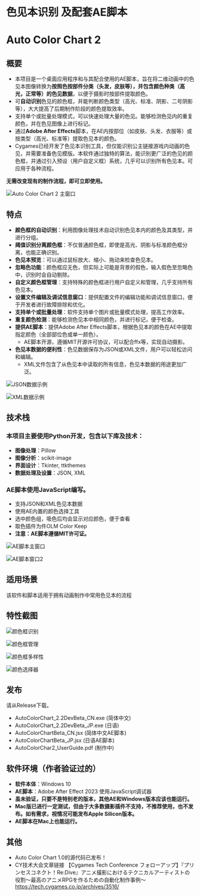 # 色见本识别 及配套AE脚本
# Auto Color Chart 2

## 概要
- 本项目是一个桌面应用程序和与其配合使用的AE脚本，旨在将二维动画中的色见本图像转换为**按照色按部件分类（头发，皮肤等），并包含颜色种类（高光，正常等）的色见数据**，以便于摄影时按部件提取颜色。
- 可**自动识别**色见的颜色框，并能判断颜色类型（高光、标准、阴影、二号阴影等），大大提高了后期制作阶段的颜色提取效率。
- 支持单个或批量处理模式，可以快速处理大量的色见。能够检测色见内的重复颜色，并在色见图像上进行标记。
- 通过**Adobe After Effects**脚本，在AE内按部位（如皮肤、头发、衣服等）或按类型（高光、标准等）提取色见本的颜色。
- Cygames已经开发了色见本识别工具，但仅能识别公主链接游戏内动画的色见，并需要准备色见模版。本软件通过独特的算法，能识别更广泛的色见的颜色框，并通过引入预设（用户自定义框）系统，几乎可以识别所有色见本。可应用于各种流程。

**无需改变现有的制作流程，即可立即使用。**

![Auto Color Chart 2 主窗口](https://github.com/ChenxingM/AutoColorChart/blob/main/screenshoots/mian.png "Auto Color Chart 2 主窗口")

## 特点
- **颜色框的自动识别**：利用图像处理技术自动识别色见本内的颜色及其类型，并进行分组。
- **阈值识别分离颜色框**：不仅普通颜色框，即使是高光、阴影与标准颜色框分离，也能正确识别。
- **色见本预览**：可以通过鼠标放大、缩小、拖动来检查色见本。
- **忽略色功能**：颜色框应无色，但实际上可能是背景的假色，输入假色至忽略色中，识别时会自动剔除。
- **自定义颜色框管理**：支持特殊的颜色框进行用户自定义和管理，几乎支持所有色见本。
- **设置文件编辑及调试信息窗口**：提供配置文件的编辑功能和调试信息窗口，便于开发者进行故障排除和优化。
- **支持单个或批量处理**：软件支持单个图片或批量模式处理，提高工作效率。
- **重复颜色检测**：能够检测色见本中相同颜色，并进行标记，便于检查。
- **提供AE脚本**：提供Adobe After Effects脚本，根据色见本的颜色在AE中提取指定颜色（全部部位色或单一颜色）。
  - AE脚本开源，遵循MIT开源许可协议，可以配合ffx等，实现自动摄影。
- **色见本数据的便利性**：色见数据保存为JSON或XML文件，用户可以轻松访问和编辑。
  - XML文件包含了从色见本中读取的所有信息，色见本数据的用途更加广泛。

![JSON数据示例](https://github.com/ChenxingM/AutoColorChart/blob/main/screenshoots/json.png "JSON数据示例")

![XML数据示例](https://github.com/ChenxingM/AutoColorChart/blob/main/screenshoots/xml.png "XML数据示例")

## 技术栈
### 本项目主要使用Python开发，包含以下库及技术：
- **图像处理**：Pillow
- **图像分析**：scikit-image
- **界面设计**：Tkinter, ttkthemes
- **数据处理及设置**：JSON, XML
### AE脚本使用JavaScript编写。
- 支持JSON和XML色见本数据
- 使用AE内置的颜色选择工具
- 选中颜色组，吸色后均会显示对应颜色，便于查看
- 取色插件为件OLM Color Keep
- **注意：AE脚本遵循MIT许可证。**

![AE脚本主窗口](https://github.com/ChenxingM/AutoColorChart/blob/main/screenshoots/aescriptmain.png "AE脚本主窗口")

![AE脚本窗口2](https://github.com/ChenxingM/AutoColorChart/blob/main/screenshoots/aescripttypepanel.png "AE脚本窗口2")

## 适用场景
该软件和脚本适用于拥有动画制作中常用色见本的流程

## 特性截图

![颜色框识别](https://github.com/ChenxingM/AutoColorChart/blob/main/screenshoots/usrboxreg.png "颜色框识别")

![颜色框管理](https://github.com/ChenxingM/AutoColorChart/blob/main/screenshoots/usrboxmgn.png "颜色框管理")

![颜色框多样性](https://github.com/ChenxingM/AutoColorChart/blob/main/supportedBoxes/03_00.PNG "颜色框多样性")

![颜色选择器](https://github.com/ChenxingM/AutoColorChart/blob/main/screenshoots/colorpicker.gif "颜色选择器")

## 发布
请从Release下载。
- AutoColorChart_2.2DevBeta_CN.exe (简体中文)
- AutoColorChart_2.2DevBeta_JP.exe (日语)
- AutoColorChartBeta_CN.jsx (简体中文AE脚本)
- AutoColorChartBeta_JP.jsx (日语AE脚本)
- AutoColorChar2_UserGuide.pdf (制作中)

## 软件环境（作者验证过的）
- **软件本体**：Windows 10
- **AE脚本**：Adobe After Effect 2023 使用JavaScript调试器
- **虽未验证，只要不是特别老的版本，其他AE和Windows版本应该也能运行。**
- **Mac版已进行一定测试，但由于大多数摄影插件不支持，不推荐使用，也不发布。如有需求，视情况可能发布Apple Silicon版本。**
- **AE脚本在Mac上也能运行。**

## 其他
- Auto Color Chart 1.0的源代码已发布！
- CY技术大会文章链接 【Cygames Tech Conference フォローアップ】『プリンセスコネクト！Re:Dive』アニメ撮影におけるテクニカルアーティストの役割～最高のアニメRPGを作るための自動化制作事例～　https://tech.cygames.co.jp/archives/3516/
